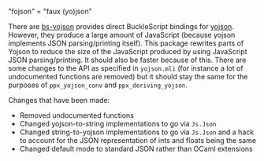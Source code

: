 "fojson" = "faux (yo)json"

There are [bs-yojson](https://github.com/roddyyaga/bs-yojson) provides direct BuckleScript bindings for
[yojson](https://github.com/ocaml-community/yojson). However, they produce a large amount of JavaScript (because yojson
implements JSON parsing/printing itself). This package rewrites parts of Yojson to reduce the size of the JavaScript
produced by using JavaScript JSON parsing/printing. It should also be faster because of this. There are some changes to
the API as specified in `yojson.mli` (for instance a lot of undocumented functions are removed) but it should stay the
same for the purposes of `ppx_yojson_conv` and `ppx_deriving_yojson`.

Changes that have been made:
- Removed undocumented functions
- Changed yojson-to-string implementations to go via `Js.Json`
- Changed string-to-yojson implementations to go via `Js.Json` and a hack to account for the JSON representation of ints
  and floats being the same
- Changed default mode to standard JSON rather than OCaml extensions
